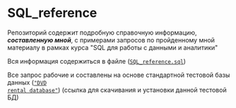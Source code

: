 # SQL_reference
Репозиторий содержит подробную справочную информацию, ***составленную мной***, с примерами запросов по пройденному мной материалу в рамках курса "SQL для работы с данными и аналитики"

Вся информация содержиться в файле (<code>[SQL_reference.sql](https://github.com/AlexeyAnanchenko/SQL_reference/blob/main/SQL_reference.sql)</code>)

Все запрос рабочие и составлены на основе стандартной тестовой базы данных (<code>["DVD rental database"](https://www.postgresqltutorial.com/postgresql-getting-started/postgresql-sample-database/)</code>) (ссылка для скачивания и установки данной тестовой БД)
